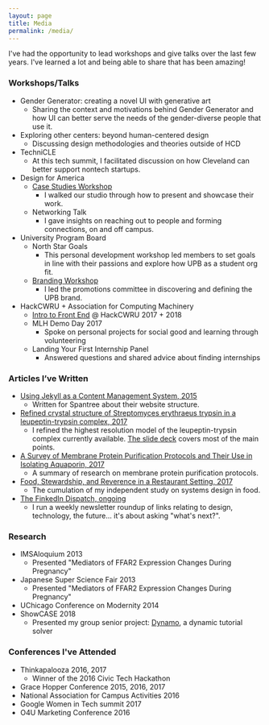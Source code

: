 ```yaml
---
layout: page
title: Media
permalink: /media/
---
```

I've had the opportunity to lead workshops and give talks over the last few years. I've learned a lot and being able to share that has been amazing!

### Workshops/Talks
* Gender Generator: creating a novel UI with generative art
  * Sharing the context and motivations behind Gender Generator and how UI can better serve the needs of the gender-diverse people that use it.
* Exploring other centers: beyond human-centered design
  * Discussing design methodologies and theories outside of HCD
* TechniCLE
  * At this tech summit, I facilitated discussion on how Cleveland can better support nontech startups.
* Design for America
  * [Case Studies Workshop](https://mariakuz.github.io/dfa/2016/04/28/case-studies.html)
    * I walked our studio through how to present and showcase their work. 
  * Networking Talk
    * I gave insights on reaching out to people and forming connections, on and off campus.
* University Program Board
  * North Star Goals
    * This personal development workshop led members to set goals in line with their passions and explore how UPB as a student org fit.
  * [Branding Workshop](https://docs.google.com/presentation/d/1Q5fIRHt5PKQGCL-DZKGBWTL5SdhojdX-dAO4W3sMjvE/edit?usp=sharing)
    * I led the promotions committee in discovering and defining the UPB brand.
* HackCWRU + Association for Computing Machinery
  * [Intro to Front End](https://docs.google.com/presentation/d/17S0aEjGgNyY7cnEqxluXWZH8ChllU6nujBHmY82n86I/edit?usp=sharing) @ HackCWRU 2017 + 2018
  * MLH Demo Day 2017
    * Spoke on personal projects for social good and learning through volunteering
  * Landing Your First Internship Panel
    * Answered questions and shared advice about finding internships

### Articles I’ve Written

* [Using Jekyll as a Content Management System, 2015](https://www.spantree.net/blog/2015/08/14/jekyll-as-CMS.html)
  * Written for Spantree about their website structure.
* [Refined crystal structure of Streptomyces erythraeus trypsin in a leupeptin-trypsin complex, 2017](https://drive.google.com/open?id=1F5TEOyE8nA6lH_5NC5GIk_MiUFM9tq-h)
  * I refined the highest resolution model of the leupeptin-trypsin complex currently available. [The slide deck](https://drive.google.com/open?id=1d66GRYKkS2Jn05yJzo8fbRfldxq1FiZGk43uRK6TaM4) covers most of the main points.
* [A Survey of Membrane Protein Purification Protocols and Their Use in Isolating Aquaporin, 2017](https://drive.google.com/open?id=1YYUNGgqzYIsPKGg1y9m_MA7oAUL9zVqp)
  * A summary of research on membrane protein purification protocols.
* [Food, Stewardship, and Reverence in a Restaurant Setting, 2017](https://drive.google.com/file/d/1OWuW6wQS7wHZq8RwIxG-OyIVmGJQLjUr/view?usp=sharing)
  * The cumulation of my independent study on systems design in food.
* [The FinkedIn Dispatch, ongoing](http://eepurl.com/dgLmgH)
  * I run a weekly newsletter roundup of links relating to design, technology, the future... it's about asking "what's next?".

### Research
* IMSAloquium 2013
  * Presented "Mediators of FFAR2 Expression Changes During Pregnancy"
* Japanese Super Science Fair 2013
  * Presented "Mediators of FFAR2 Expression Changes During Pregnancy"
* UChicago Conference on Modernity 2014
* ShowCASE 2018
  * Presented my group senior project: [Dynamo](https://docs.google.com/presentation/d/1BVwpZ8Fx288TComs6Dl0o5hF0BTTlYIyNbdNqwrEyd0/edit?usp=sharing), a dynamic tutorial solver

### Conferences I've Attended
* Thinkapalooza 2016, 2017
  * Winner of the 2016 Civic Tech Hackathon
* Grace Hopper Conference 2015, 2016, 2017
* National Association for Campus Activities 2016
* Google Women in Tech summit 2017
* O4U Marketing Conference 2016
